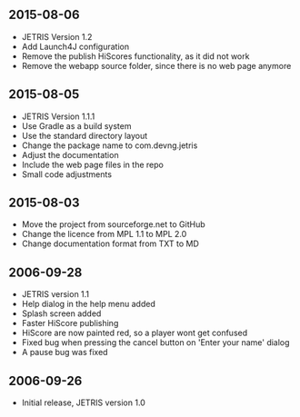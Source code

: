 2015-08-06
----------
* JETRIS Version 1.2
* Add Launch4J configuration
* Remove the publish HiScores functionality, as it did not work
* Remove the webapp source folder, since there is no web page anymore

2015-08-05
----------
* JETRIS Version 1.1.1
* Use Gradle as a build system
* Use the standard directory layout
* Change the package name to com.devng.jetris
* Adjust the documentation
* Include the web page files in the repo
* Small code adjustments

2015-08-03
----------
* Move the project from sourceforge.net to GitHub
* Change the licence from MPL 1.1 to MPL 2.0
* Change documentation format from TXT to MD

2006-09-28
----------
* JETRIS version 1.1
* Help dialog in the help menu added
* Splash screen added
* Faster HiScore publishing
* HiScore are now painted red, so a player wont get confused
* Fixed bug when pressing the cancel button on 'Enter your name' dialog
* A pause bug was fixed

2006-09-26
----------
* Initial release, JETRIS version 1.0
